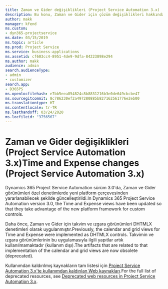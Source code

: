 ```yaml
---
title: Zaman ve Gider değişiklikleri (Project Service Automation 3.x)
description: Bu konu, Zaman ve Gider için çözüm değişiklikleri hakkında bilgi sağlar.
author: makk
manager: kfend
ms.custom:
- dyn365-projectservice
ms.date: 03/15/2019
ms.topic: article
ms.prod: Project Service
ms.service: business-applications
ms.assetid: cf603cc4-8951-4de9-9dfa-84223898e294
ms.author: makk
audience: admin
search.audienceType:
- admin
- customizer
search.app:
- D365PS
ms.openlocfilehash: e7bb5eea854824c8b8831216b3e0de649cbcbe47
ms.sourcegitcommit: 8c786230ef2a497280885b827162561776e2eb00
ms.translationtype: HT
ms.contentlocale: tr-TR
ms.lasthandoff: 03/24/2020
ms.locfileid: "3756567"
---
```

# <a name="time-and-expense-changes-project-service-automation-3x"></a><span data-ttu-id="0c1bf-103">Zaman ve Gider değişiklikleri (Project Service Automation 3.x)</span><span class="sxs-lookup"><span data-stu-id="0c1bf-103">Time and Expense changes (Project Service Automation 3.x)</span></span>

<span data-ttu-id="0c1bf-104">Dynamics 365 Project Service Automation sürüm 3.0'da, Zaman ve Gider görünümleri özel denetimlerde yeni platform çerçevesinden yararlanabilecek şekilde güncelleştirildi.</span><span class="sxs-lookup"><span data-stu-id="0c1bf-104">In Dynamics 365 Project Service Automation version 3.0, the Time and Expense views have been updated so that they take advantage of the new platform framework for custom controls.</span></span>

<span data-ttu-id="0c1bf-105">Daha önce, Zaman ve Gider için takvim ve ızgara görünümleri DHTMLX denetimleri olarak uygulanmıştır.</span><span class="sxs-lookup"><span data-stu-id="0c1bf-105">Previously, the calendar and grid views for Time and Expense were implemented as DHTMLX controls.</span></span> <span data-ttu-id="0c1bf-106">Takvimin ve ızgara görünümlerinin bu uygulamasıyla ilgili yapıtlar artık kullanılmamaktadır (kullanım dışı).</span><span class="sxs-lookup"><span data-stu-id="0c1bf-106">The artifacts that are related to that implementation of the calendar and grid views are now obsolete (deprecated).</span></span>

<span data-ttu-id="0c1bf-107">Kullanımdan kaldırılmış kaynakların tam listesi için [Project Service Automation 3.x'te kullanımdan kaldırılan Web kaynakları](web-resources-deprecated-v3.x.md).</span><span class="sxs-lookup"><span data-stu-id="0c1bf-107">For the full list of deprecated resources, see [Deprecated web resources in Project Service Automation 3.x](web-resources-deprecated-v3.x.md).</span></span>
